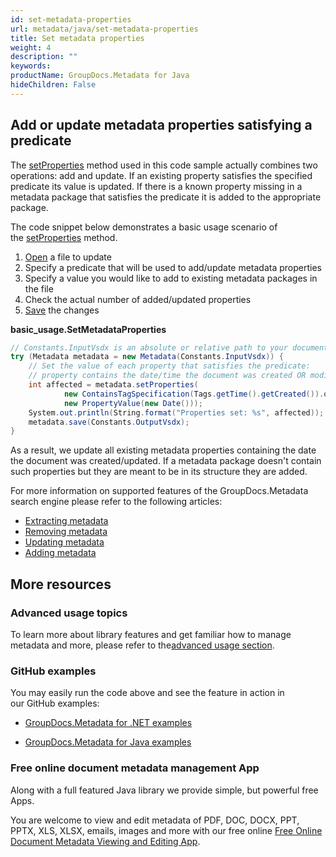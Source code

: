 ```yaml
---
id: set-metadata-properties
url: metadata/java/set-metadata-properties
title: Set metadata properties
weight: 4
description: ""
keywords: 
productName: GroupDocs.Metadata for Java
hideChildren: False
---
```

## Add or update metadata properties satisfying a predicate

The [setProperties](https://apireference.groupdocs.com/metadata/java/com.groupdocs.metadata/Metadata#setProperties(com.groupdocs.metadata.search.Specification,%20com.groupdocs.metadata.core.PropertyValue)) method used in this code sample actually combines two operations: add and update. If an existing property satisfies the specified predicate its value is updated. If there is a known property missing in a metadata package that satisfies the predicate it is added to the appropriate package.

The code snippet below demonstrates a basic usage scenario of the [setProperties](https://apireference.groupdocs.com/metadata/java/com.groupdocs.metadata/Metadata#setProperties(com.groupdocs.metadata.search.Specification,%20com.groupdocs.metadata.core.PropertyValue)) method.

1.  [Open](Set%2Bmetadata%2Bproperties.html) a file to update
2.  Specify a predicate that will be used to add/update metadata properties
3.  Specify a value you would like to add to existing metadata packages in the file
4.  Check the actual number of added/updated properties
5.  [Save](Set%2Bmetadata%2Bproperties.html) the changes

**basic\_usage.SetMetadataProperties**

```csharp
// Constants.InputVsdx is an absolute or relative path to your document. Ex: @"C:\Docs\source.vsdx"
try (Metadata metadata = new Metadata(Constants.InputVsdx)) {
	// Set the value of each property that satisfies the predicate:
	// property contains the date/time the document was created OR modified
	int affected = metadata.setProperties(
			new ContainsTagSpecification(Tags.getTime().getCreated()).or(new ContainsTagSpecification(Tags.getTime().getModified())),
			new PropertyValue(new Date()));
	System.out.println(String.format("Properties set: %s", affected));
	metadata.save(Constants.OutputVsdx);
}
```

As a result, we update all existing metadata properties containing the date the document was created/updated. If a metadata package doesn't contain such properties but they are meant to be in its structure they are added.

For more information on supported features of the GroupDocs.Metadata search engine please refer to the following articles:

*   [Extracting metadata](Extracting%2Bmetadata.html)
*   [Removing metadata](Removing%2Bmetadata.html)
*   [Updating metadata](Updating%2Bmetadata.html)
*   [Adding metadata](Adding%2Bmetadata.html)

## More resources

### Advanced usage topics

To learn more about library features and get familiar how to manage metadata and more, please refer to the[advanced usage section](Advanced%2BUsage.html).

### GitHub examples

You may easily run the code above and see the feature in action in our GitHub examples:

*   [GroupDocs.Metadata for .NET examples](https://github.com/groupdocs-metadata/GroupDocs.Metadata-for-.NET)
    
*   [GroupDocs.Metadata for Java examples](https://github.com/groupdocs-metadata/GroupDocs.Metadata-for-Java)
    

### Free online document metadata management App

Along with a full featured Java library we provide simple, but powerful free Apps.

You are welcome to view and edit metadata of PDF, DOC, DOCX, PPT, PPTX, XLS, XLSX, emails, images and more with our free online [Free Online Document Metadata Viewing and Editing App](https://products.groupdocs.app/metadata).
